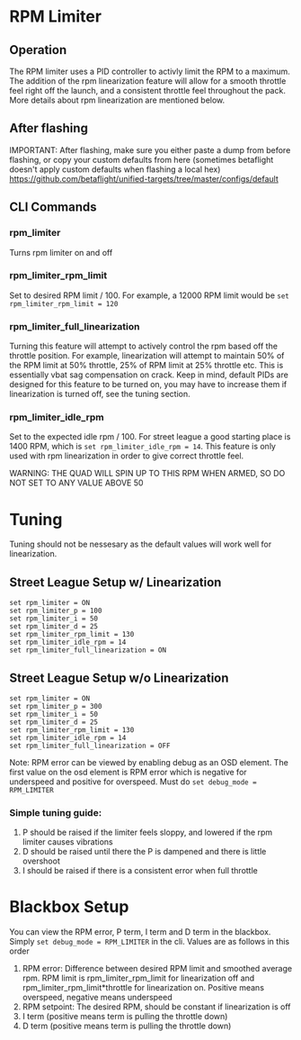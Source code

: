 # RPM Limiter
## Operation
The RPM limiter uses a PID controller to activly limit the RPM to a maximum. The addition of the rpm linearization feature will allow for a smooth throttle feel right off the launch, and a consistent throttle feel throughout the pack. More details about rpm linearization are mentioned below.
## After flashing
IMPORTANT: After flashing, make sure you either paste a dump from before flashing, or copy your custom defaults from here (sometimes betaflight doesn't apply custom defaults when flashing a local hex) https://github.com/betaflight/unified-targets/tree/master/configs/default
## CLI Commands
### rpm_limiter
Turns rpm limiter on and off 
### rpm_limiter_rpm_limit
Set to desired RPM limit / 100. For example, a 12000 RPM limit would be `set rpm_limiter_rpm_limit = 120`
### rpm_limiter_full_linearization
Turning this feature will attempt to actively control the rpm based off the throttle position. For example, linearization will attempt to maintain 50% of the RPM limit at 50% throttle, 25% of RPM limit at 25% throttle etc. This is essentially vbat sag compensation on crack. Keep in mind, default PIDs are designed for this feature to be turned on, you may have to increase them if linearization is turned off, see the tuning section.
### rpm_limiter_idle_rpm
Set to the expected idle rpm / 100. For street league a good starting place is 1400 RPM, which is `set rpm_limiter_idle_rpm = 14`. This feature is only used with rpm linearization in order to give correct throttle feel. 

WARNING: THE QUAD WILL SPIN UP TO THIS RPM WHEN ARMED, SO DO NOT SET TO ANY VALUE ABOVE 50

# Tuning
Tuning should not be nessesary as the default values will work well for linearization.
## Street League Setup w/ Linearization
```
set rpm_limiter = ON
set rpm_limiter_p = 100
set rpm_limiter_i = 50
set rpm_limiter_d = 25
set rpm_limiter_rpm_limit = 130
set rpm_limiter_idle_rpm = 14
set rpm_limiter_full_linearization = ON
```
## Street League Setup w/o Linearization
```
set rpm_limiter = ON
set rpm_limiter_p = 300
set rpm_limiter_i = 50
set rpm_limiter_d = 25
set rpm_limiter_rpm_limit = 130
set rpm_limiter_idle_rpm = 14
set rpm_limiter_full_linearization = OFF
```
Note: RPM error can be viewed by enabling debug as an OSD element. The first value on the osd element is RPM error which is negative for underspeed and positive for overspeed. Must do `set debug_mode = RPM_LIMITER`

### Simple tuning guide:
1. P should be raised if the limiter feels sloppy, and lowered if the rpm limiter causes vibrations
2. D should be raised until there the P is dampened and there is little overshoot
3. I should be raised if there is a consistent error when full throttle

# Blackbox Setup
You can view the RPM error, P term, I term and D term in the blackbox. Simply `set debug_mode = RPM_LIMITER` in the cli. Values are as follows in this order
1. RPM error: Difference between desired RPM limit and smoothed average rpm. RPM limit is rpm_limiter_rpm_limit for linearization off and rpm_limiter_rpm_limit*throttle for linearization on. Positive means overspeed, negative means underspeed
2. RPM setpoint: The desired RPM, should be constant if linearization is off
3. I term (positive means term is pulling the throttle down)
4. D term (positive means term is pulling the throttle down)